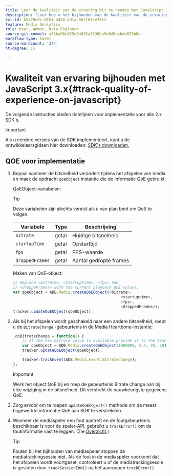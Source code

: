 ```yaml
---
title: Leer de kwaliteit van de ervaring bij te houden met JavaScript 3.x
description: "Leer hoe u het bijhouden van de kwaliteit van de ervaring (QoE, QoS) implementeert met de SDK van Media in browsertoepassingen met behulp van JavaScript 3x."
exl-id: b5570e9c-8fb1-4458-bd1a-86ff6fce7813
feature: Media Analytics
role: User, Admin, Data Engineer
source-git-commit: a73ba98e025e0a915a5136bb9e0d5bcbde875b0a
workflow-type: tm+mt
source-wordcount: '224'
ht-degree: 1%

---
```


# Kwaliteit van ervaring bijhouden met JavaScript 3.x{#track-quality-of-experience-on-javascript}

De volgende instructies bieden richtlijnen voor implementatie voor alle 2.x SDK&#39;s.

>[!IMPORTANT]
>
>Als u eerdere versies van de SDK implementeert, kunt u de ontwikkelaarsgidsen hier downloaden: [SDK&#39;s downloaden.](/help/getting-started/download-sdks.md)

## QOE voor implementatie

1. Bepaal wanneer de bitsnelheid verandert tijdens het afspelen van media en maak de opdracht `qoeObject` instantie die de informatie QoE gebruikt.

   QoEObject-variabelen:

   >[!TIP]
   >
   >Deze variabelen zijn slechts vereist als u van plan bent om QoS te volgen.

   | Variabele | Type | Beschrijving |
   | --- | --- | --- |
   | `bitrate` | getal | Huidige bitsnelheid |
   | `startupTime` | getal | Opstarttijd |
   | `fps` | getal | FPS-waarde |
   | `droppedFrames` | getal | Aantal gedropte frames |

   Maken van QoE-object:

   ```js
   // Replace <bitrate>, <startuptime>, <fps> and
   // <droppeFrames> with the current playback QoE values.
   var qoeObject = ADB.Media.createQoEObject(<bitrate>,
                                                  <startuptime>,
                                                  <fps>,
                                                  <droppedFrames>);
   tracker.updateQoEObject(qoeObject);
   ```

1. Als bij het afspelen wordt geschakeld naar een andere bitsnelheid, roept u de `BitrateChange` -gebeurtenis in de Media Heartbone-instantie:

   ```js
   _onBitrateChange = function() {
       // If the new bitrate value is available provide it to the tracker.
       var qoeObject = ADB.Media.createQoEObject(1000000, 2.4, 25, 10);
       tracker.updateQoEObject(qoeObject);
   
       tracker.trackEvent(ADB.Media.Event.BitrateChange);
   };
   ```

   >[!IMPORTANT]
   >
   >Werk het object QoE bij en roep de gebeurtenis Bitrate change aan bij elke wijziging in de bitsnelheid. Dit verstrekt de nauwkeurigste gegevens QoE.

1. Zorg ervoor om te roepen `updateQoEObject()` methode om de meest bijgewerkte informatie QoE aan SDK te verstrekken.
1. Wanneer de mediaspeler een fout aantreft en de foutgebeurtenis beschikbaar is voor de speler-API, gebruikt u `trackError()` om de foutinformatie vast te leggen. (Zie [Overzicht](/help/use-cases/track-errors/track-errors-overview.md).)

   >[!TIP]
   >
   >Fouten bij het bijhouden van mediaspeler stoppen de mediatrackingsessie niet. Als de fout in de mediaspeler voorkomt dat het afspelen wordt voortgezet, controleert u of de mediatrackingsessie is gesloten door `trackSessionEnd()` na het aanroepen `trackError()`.
